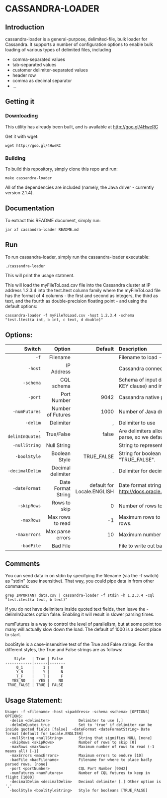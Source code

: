 # CASSANDRA-LOADER

## Introduction
cassandra-loader is a general-purpose, delimited-file, bulk loader for 
Cassandra. It supports a number of configuration options to enable bulk 
loading of various types of delimited files, including
* comma-separated values
* tab-separated values
* customer delimiter-separated values
* header row
* comma as decimal separator
* ...

## Getting it

### Downloading
This utility has already been built, and is available at
http://goo.gl/4HweRC

Get it with wget:
```
wget http://goo.gl/4HweRC
```

### Building
To build this repository, simply clone this repo and run:
```
make cassandra-loader
```

All of the dependencies are included (namely, the Java driver - currently
version 2.1.4).

## Documentation 
To extract this README document, simply run:
```
jar xf cassandra-loader README.md
```

## Run
To run cassandra-loader, simply run the cassandra-loader executable:
```
./cassandra-loader
```

This will print the usage statment.

This will load the myFileToLoad.csv file into the Cassandra cluster at IP address 1.2.3.4 into the test.ltest 
column family where the myFileToLoad file has the format of 4 columns - the first and second as integers, 
the third as text, and the fourth as double-precision floating point - and using the default options:
```
cassandra-loader -f myFileToLoad.csv -host 1.2.3.4 -schema "test.ltest(a int, b int, c text, d double)"
```

## Options:

 Switch           | Option             | Default                    | Description
-----------------:|-------------------:|---------------------------:|:----------
 `-f`             | Filename           | <REQUIRED>                 | Filename to load - required.
 `-host`          | IP Address         | <REQUIRED>                 | Cassandra connection point - required.
 `-schema`        | CQL schema         | <REQUIRED>                 | Schema of input data - required. Standard CQL schema (without PRIMARY KEY clause) and in the order that the data will be in the file.
 `-port`          | Port Number        | 9042                       | Cassandra native protocol port number
 `-numFutures`    | Number of Futures  | 1000                       | Number of Java driver futures in flight
 `-delim`         | Delimiter          | ,                          | Delimiter to use
 `-delimInQuotes` | True/False         | false                      | Are delimiters allowed inside quoted strings? This is more expensive to parse, so we default to false.
 `-nullString`    | Null String        | <empty string>             | String to represent NULL data
 `-boolStyle`     | Boolean Style      | TRUE_FALSE                 | String for boolean values.  Options are "1_0", "Y_N", "T_F", "YES_NO", "TRUE_FALSE".
 `-decimalDelim`  | Decimal delimiter  | .                          | Delimiter for decimal values.  Options are "." or ","
 `-dateFormat`    | Date Format String | default for Locale.ENGLISH | Date format string as specified in the SimpleDateFormat Java class: http://docs.oracle.com/javase/7/docs/api/java/text/SimpleDateFormat.html
 `-skipRows`      | Rows to skip       | 0                          | Number of rows to skip at the beginning of the file
 `-maxRows`       | Max rows to read   | -1                         | Maximum rows to read (after optional skipping of rows).  -1 signifies all rows.
 `-maxErrors`     | Max parse errors   | 10                         | Maximum number of rows that do not parse to allow before exiting.
 `-badFile`       | Bad File           | <none>                     | File to write out badly parsed rows.

## Comments
You can send data in on stdin by specifying the filename (via the -f switch) as "stdin" (case insensitive).
That way, you could pipe data in from other commands:
```
grep IMPORTANT data.csv | cassandra-loader -f stdin -h 1.2.3.4 -cql "test.itest(a text, b text)"
```

If you do not have delimiters inside quoted text fields, then leave the -delimInQuotes option false.
Enabling it will result in slower parsing times.

numFutures is a way to control the level of parallelism, but at some point too many
will actually slow down the load.  The default of 1000 is a decent place to start.

boolStyle is a case-insensitive test of the True and False strings.  For the
different styles, the True and False strings are as follows:

```
    Style   | True | False
------------|------|-------
     0_1    |    1 |     0 
     Y_N    |    Y |     N 
     T_F    |    T |     F 
   YES_NO   |  YES |    NO 
 TRUE_FALSE | TRUE | FALSE 
```

## Usage Statement:
```
Usage: -f <filename> -host <ipaddress> -schema <schema> [OPTIONS]
OPTIONS:
  -delim <delimiter>             Delimiter to use [,]
  -delmInQuotes true             Set to 'true' if delimiter can be inside quoted fields [false]  -dateFormat <dateFormatString> Date format [default for Locale.ENGLISH]
  -nullString <nullString>       String that signifies NULL [none]
  -skipRows <skipRows>           Number of rows to skip [0]
  -maxRows <maxRows>             Maximum number of rows to read (-1 means all) [-1]
  -maxErrors <maxErrors>         Maximum errors to endure [10]
  -badFile <badFilename>         Filename for where to place badly parsed rows. [none]
  -port <portNumber>             CQL Port Number [9042]
  -numFutures <numFutures>       Number of CQL futures to keep in flight [1000]
  -decimalDelim <decimalDelim>   Decimal delimiter [.] Other option is ','
  -boolStyle <boolStyleString>   Style for booleans [TRUE_FALSE]
```

